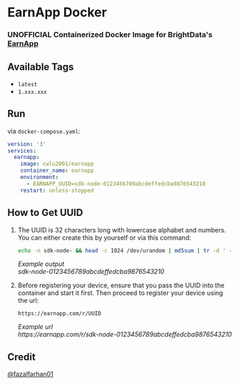 # EarnApp Docker
### UNOFFICIAL Containerized Docker Image for BrightData's [EarnApp](https://earnapp.com/)

## Available Tags
+ `latest`
+ `1.xxx.xxx`

## Run
via `docker-compose.yaml`:
```yaml
version: '3'
services:
  earnapp:
    image: cwlu2001/earnapp
    container_name: earnapp
    environment:
      - EARNAPP_UUID=sdk-node-0123456789abcdeffedcba9876543210
    restart: unless-stopped
```
 
## How to Get UUID
1.  The UUID is 32 characters long with lowercase alphabet and numbers. You can either create this by yourself or via this command:
    ```bash
    echo -n sdk-node- && head -c 1024 /dev/urandom | md5sum | tr -d ' -'
    ```

    *Example output* </br>
    *sdk-node-0123456789abcdeffedcba9876543210*

2.  Before registering your device, ensure that you pass the UUID into the container and start it first. Then proceed to register your device using the url:
    ```
    https://earnapp.com/r/UUID
    ```
    *Example url* </br>
    *h<span>ttps://earnapp.</span>com/r/sdk-node-0123456789abcdeffedcba9876543210*

## Credit
[@fazalfarhan01](https://github.com/fazalfarhan01/EarnApp-Docker)

